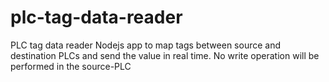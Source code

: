 # plc-tag-data-reader
PLC tag data reader
Nodejs app to map tags between source and destination PLCs and send the value in real time.
No write operation will be performed in the source-PLC
